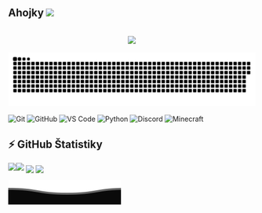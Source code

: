 ## Ahojky <img src="https://media.giphy.com/media/hvRJCLFzcasrR4ia7z/giphy.gif" width="25px"></a>
<p align="center"> 
  <br>
  <img src="https://profile-counter.glitch.me/gymoblig/count.svg" />
</p>

<a href=#><img src="contributions.svg"></a>

![Git](https://img.shields.io/badge/-Git-black?style=flat-square&logo=git)
![GitHub](https://img.shields.io/badge/-GitHub-black?style=flat-square&logo=github)
![VS Code](https://img.shields.io/badge/-VS%20Code-black?style=flat-square&logo=visual-studio-code)
![Python](https://img.shields.io/badge/-Python-black?style=flat-square&logo=Python)
![Discord](https://img.shields.io/badge/Discord-black?style=flat-square&logo=discord)
![Minecraft](https://img.shields.io/badge/Minecraft-black?style=flat-square&logo=minecraft)


## ⚡ GitHub Štatistiky

<img align="left" src="https://github-readme-stats.vercel.app/api?username=gymoblig&show_icons=true&count_private=true&theme=gruvbox" />
<img src="https://github-readme-stats.vercel.app/api/top-langs/?username=gymoblig&layout=compact&count_private=true&theme=gruvbox" />
<a href="https://github.com/Gymoblig/gymoblig.github.io" target="_blank"><img align="center" src="https://github-readme-stats.vercel.app/api/pin/?username=gymoblig&repo=gymoblig.github.io&theme=gruvbox"></a>  
<a href="https://github.com/Gymoblig/Python" target="_blank"><img align="center" src="https://github-readme-stats.vercel.app/api/pin/?username=gymoblig&repo=python&theme=gruvbox"></a>  

<a href=#><img src="footer.svg"></a>

